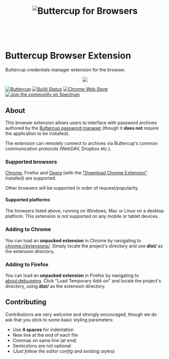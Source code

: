 <h1 align="center">
  <br/>
  <img src="https://cdn.rawgit.com/buttercup-pw/buttercup-assets/4bbfd317/badge/browsers.svg" alt="Buttercup for Browsers">
  <br/>
  <br/>
  <br/>
</h1>

# Buttercup Browser Extension
Buttercup credentials manager extension for the browser.

<p align="center">
    <img src="https://github.com/buttercup/buttercup-browser-extension/raw/master/chrome-extension.jpg" />
</p>

[![Buttercup](https://cdn.rawgit.com/buttercup-pw/buttercup-assets/6582a033/badge/buttercup-slim.svg)](https://buttercup.pw) [![Build Status](https://travis-ci.org/buttercup/buttercup-browser-extension.svg?branch=master)](https://travis-ci.org/buttercup/buttercup-browser-extension) [![Chrome Web Store](https://img.shields.io/chrome-web-store/d/heflipieckodmcppbnembejjmabajjjj.svg?label=Chrome%20downloads)](https://chrome.google.com/webstore/detail/buttercup/heflipieckodmcppbnembejjmabajjjj?hl=en-GB) [![Join the community on Spectrum](https://withspectrum.github.io/badge/badge.svg)](https://spectrum.chat/buttercup)

## About
This browser extension allows users to interface with password archives authored by the [Buttercup password manager](https://github.com/buttercup-pw/buttercup) (though it **does not** require the application to be installed).

The extension can remotely connect to archives via Buttercup's common communication protocols (WebDAV, Dropbox etc.).

### Supported browsers
[Chrome](https://chrome.google.com/webstore/detail/buttercup/heflipieckodmcppbnembejjmabajjjj?hl=en-GB), Firefox and [Opera](https://chrome.google.com/webstore/detail/buttercup/heflipieckodmcppbnembejjmabajjjj?hl=en-GB) (with the ["Download Chrome Extension"](https://addons.opera.com/en-gb/extensions/details/download-chrome-extension-9/) installed) are supported.

Other browsers will be supported in order of request/popularity.

#### Supported platforms
The browsers listed above, running on Windows, Mac or Linux on a desktop platform. This extension is not supported on any mobile or tablet devices.

### Adding to Chrome
You can load an **unpacked extension** in Chrome by navigating to [chrome://extensions/](chrome://extensions/). Simply locate the project's directory and use **dist/** as the extension directory.

### Adding to Firefox
You can load an **unpacked extension** in Firefox by navigating to [about:debugging](about:debugging). Click "Load Temporary Add-on" and locate the project's directory, using **dist/** as the extension directory.

## Contributing
Contributions are very welcome and strongly encouraged, though we do ask that you stick to some basic styling parameters:

 - Use **4 spaces** for indentation
 - New line at the end of each file
 - Commas on same line (at end)
 - Semicolons are not optional
 - _(Just follow the editor config and existing styles)_
